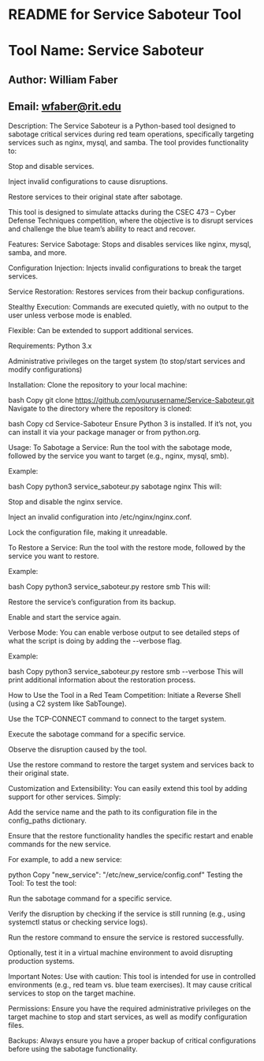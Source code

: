 # README for Service Saboteur Tool
# Tool Name: Service Saboteur
## Author: William Faber
## Email: wfaber@rit.edu

Description:
The Service Saboteur is a Python-based tool designed to sabotage critical services during red team operations, specifically targeting services such as nginx, mysql, and samba. The tool provides functionality to:

Stop and disable services.

Inject invalid configurations to cause disruptions.

Restore services to their original state after sabotage.

This tool is designed to simulate attacks during the CSEC 473 – Cyber Defense Techniques competition, where the objective is to disrupt services and challenge the blue team’s ability to react and recover.

Features:
Service Sabotage: Stops and disables services like nginx, mysql, samba, and more.

Configuration Injection: Injects invalid configurations to break the target services.

Service Restoration: Restores services from their backup configurations.

Stealthy Execution: Commands are executed quietly, with no output to the user unless verbose mode is enabled.

Flexible: Can be extended to support additional services.

Requirements:
Python 3.x

Administrative privileges on the target system (to stop/start services and modify configurations)

Installation:
Clone the repository to your local machine:

bash
Copy
git clone https://github.com/yourusername/Service-Saboteur.git
Navigate to the directory where the repository is cloned:

bash
Copy
cd Service-Saboteur
Ensure Python 3 is installed. If it’s not, you can install it via your package manager or from python.org.

Usage:
To Sabotage a Service:
Run the tool with the sabotage mode, followed by the service you want to target (e.g., nginx, mysql, smb).

Example:

bash
Copy
python3 service_saboteur.py sabotage nginx
This will:

Stop and disable the nginx service.

Inject an invalid configuration into /etc/nginx/nginx.conf.

Lock the configuration file, making it unreadable.

To Restore a Service:
Run the tool with the restore mode, followed by the service you want to restore.

Example:

bash
Copy
python3 service_saboteur.py restore smb
This will:

Restore the service’s configuration from its backup.

Enable and start the service again.

Verbose Mode:
You can enable verbose output to see detailed steps of what the script is doing by adding the --verbose flag.

Example:

bash
Copy
python3 service_saboteur.py restore smb --verbose
This will print additional information about the restoration process.

How to Use the Tool in a Red Team Competition:
Initiate a Reverse Shell (using a C2 system like SabTounge).

Use the TCP-CONNECT command to connect to the target system.

Execute the sabotage command for a specific service.

Observe the disruption caused by the tool.

Use the restore command to restore the target system and services back to their original state.

Customization and Extensibility:
You can easily extend this tool by adding support for other services. Simply:

Add the service name and the path to its configuration file in the config_paths dictionary.

Ensure that the restore functionality handles the specific restart and enable commands for the new service.

For example, to add a new service:

python
Copy
"new_service": "/etc/new_service/config.conf"
Testing the Tool:
To test the tool:

Run the sabotage command for a specific service.

Verify the disruption by checking if the service is still running (e.g., using systemctl status or checking service logs).

Run the restore command to ensure the service is restored successfully.

Optionally, test it in a virtual machine environment to avoid disrupting production systems.

Important Notes:
Use with caution: This tool is intended for use in controlled environments (e.g., red team vs. blue team exercises). It may cause critical services to stop on the target machine.

Permissions: Ensure you have the required administrative privileges on the target machine to stop and start services, as well as modify configuration files.

Backups: Always ensure you have a proper backup of critical configurations before using the sabotage functionality.

